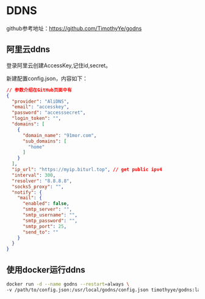 # DDNS

github参考地址：https://github.com/TimothyYe/godns

## 阿里云ddns

登录阿里云创建AccessKey,记住id,secret。

新建配置config.json，内容如下：

```json
// 参数介绍在GitHub页面中有
{
  "provider": "AliDNS",
  "email": "accesskey",
  "password": "accesssecret",
  "login_token": "",
  "domains": [
    {
      "domain_name": "91mor.com",
      "sub_domains": [
        "home"
      ]
    }
  ],
  "ip_url": "https://myip.biturl.top", // get public ipv4
  "interval": 300,
  "resolver": "8.8.8.8",
  "socks5_proxy": "",
  "notify": {
    "mail": {
      "enabled": false,
      "smtp_server": "",
      "smtp_username": "",
      "smtp_password": "",
      "smtp_port": 25,
      "send_to": ""
    }
  }
}
```

## 使用docker运行ddns

```bash
docker run -d --name godns --restart=always \
-v /path/to/config.json:/usr/local/godns/config.json timothyye/godns:latest
```